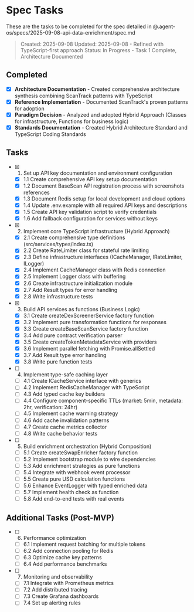 # Spec Tasks

These are the tasks to be completed for the spec detailed in @.agent-os/specs/2025-09-08-api-data-enrichment/spec.md

> Created: 2025-09-08
> Updated: 2025-09-08 - Refined with TypeScript-first approach
> Status: In Progress - Task 1 Complete, Architecture Documented

## Completed

- [x] **Architecture Documentation** - Created comprehensive architecture synthesis combining ScanTrack patterns with TypeScript
- [x] **Reference Implementation** - Documented ScanTrack's proven patterns for adoption
- [x] **Paradigm Decision** - Analyzed and adopted Hybrid Approach (Classes for infrastructure, Functions for business logic)
- [x] **Standards Documentation** - Created Hybrid Architecture Standard and TypeScript Coding Standards

## Tasks

- [x] 1. Set up API key documentation and environment configuration
  - [x] 1.1 Create comprehensive API key setup documentation
  - [x] 1.2 Document BaseScan API registration process with screenshots references
  - [x] 1.3 Document Redis setup for local development and cloud options
  - [x] 1.4 Update .env.example with all required API keys and descriptions
  - [x] 1.5 Create API key validation script to verify credentials
  - [x] 1.6 Add fallback configuration for services without keys

- [x] 2. Implement core TypeScript infrastructure (Hybrid Approach)
  - [x] 2.1 Create comprehensive type definitions (src/services/types/index.ts)
  - [x] 2.2 Create RateLimiter class for stateful rate limiting
  - [x] 2.3 Define infrastructure interfaces (ICacheManager, IRateLimiter, ILogger)
  - [x] 2.4 Implement CacheManager class with Redis connection
  - [x] 2.5 Implement Logger class with buffering
  - [x] 2.6 Create infrastructure initialization module
  - [x] 2.7 Add Result types for error handling
  - [x] 2.8 Write infrastructure tests

- [x] 3. Build API services as functions (Business Logic)
  - [x] 3.1 Create createDexScreenerService factory function
  - [x] 3.2 Implement pure transformation functions for responses
  - [x] 3.3 Create createBaseScanService factory function
  - [x] 3.4 Add pure contract verification parser
  - [x] 3.5 Create createTokenMetadataService with providers
  - [x] 3.6 Implement parallel fetching with Promise.allSettled
  - [x] 3.7 Add Result type error handling
  - [x] 3.8 Write pure function tests

- [ ] 4. Implement type-safe caching layer
  - [ ] 4.1 Create ICacheService interface with generics
  - [ ] 4.2 Implement RedisCacheManager with TypeScript
  - [ ] 4.3 Add typed cache key builders
  - [ ] 4.4 Configure component-specific TTLs (market: 5min, metadata: 2hr, verification: 24hr)
  - [ ] 4.5 Implement cache warming strategy
  - [ ] 4.6 Add cache invalidation patterns
  - [ ] 4.7 Create cache metrics collector
  - [ ] 4.8 Write cache behavior tests

- [ ] 5. Build enrichment orchestration (Hybrid Composition)
  - [ ] 5.1 Create createSwapEnricher factory function
  - [ ] 5.2 Implement bootstrap module to wire dependencies
  - [ ] 5.3 Add enrichment strategies as pure functions
  - [ ] 5.4 Integrate with webhook event processor
  - [ ] 5.5 Create pure USD calculation functions
  - [ ] 5.6 Enhance EventLogger with typed enriched data
  - [ ] 5.7 Implement health check as function
  - [ ] 5.8 Add end-to-end tests with real events

## Additional Tasks (Post-MVP)

- [ ] 6. Performance optimization
  - [ ] 6.1 Implement request batching for multiple tokens
  - [ ] 6.2 Add connection pooling for Redis
  - [ ] 6.3 Optimize cache key patterns
  - [ ] 6.4 Add performance benchmarks

- [ ] 7. Monitoring and observability
  - [ ] 7.1 Integrate with Prometheus metrics
  - [ ] 7.2 Add distributed tracing
  - [ ] 7.3 Create Grafana dashboards
  - [ ] 7.4 Set up alerting rules